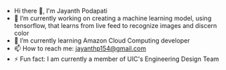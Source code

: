 - Hi there 👋, I'm Jayanth Podapati
- 🔭 I’m currently working on creating a machine learning model, using tensorflow, that learns from live feed to recognize images and discern color
- 🌱 I’m currently learning Amazon Cloud Computing developer
- 📫 How to reach me: jayanthp154@gmail.com
- ⚡ Fun fact: I am currently a member of UIC's Engineering Design Team
